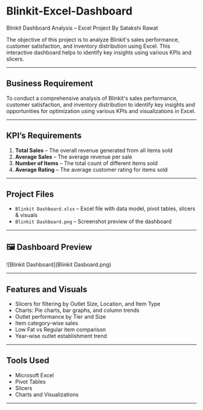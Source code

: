# Blinkit-Excel-Dashboard
 Blinkit Dashboard Analysis – Excel Project By Satakshi Rawat

The objective of this project is to analyze Blinkit's sales performance, customer satisfaction, and inventory distribution using Excel. This interactive dashboard helps to identify key insights using various KPIs and slicers.

---

##  Business Requirement

To conduct a comprehensive analysis of Blinkit's sales performance, customer satisfaction, and inventory distribution to identify key insights and opportunities for optimization using various KPIs and visualizations in Excel.

---

##  KPI’s Requirements

1. **Total Sales** – The overall revenue generated from all items sold  
2. **Average Sales** – The average revenue per sale  
3. **Number of Items** – The total count of different items sold  
4. **Average Rating** – The average customer rating for items sold  

---

##  Project Files

- `Blinkit Dashboard.xlsx` – Excel file with data model, pivot tables, slicers & visuals  
- `Blinkit Dashboard.png` – Screenshot preview of the dashboard  

---

## 🖼️ Dashboard Preview

![Blinkit Dashboard](Blinkit Dasboard.png)

---
## Features and Visuals

- Slicers for filtering by Outlet Size, Location, and Item Type  
- Charts: Pie charts, bar graphs, and column trends  
- Outlet performance by Tier and Size  
- Item category-wise sales  
- Low Fat vs Regular item comparison  
- Year-wise outlet establishment trend

---

## Tools Used

- Microsoft Excel  
- Pivot Tables  
- Slicers  
- Charts and Visualizations  

---





